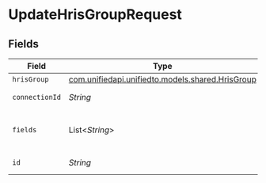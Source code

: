 # UpdateHrisGroupRequest


## Fields

| Field                                                                                | Type                                                                                 | Required                                                                             | Description                                                                          |
| ------------------------------------------------------------------------------------ | ------------------------------------------------------------------------------------ | ------------------------------------------------------------------------------------ | ------------------------------------------------------------------------------------ |
| `hrisGroup`                                                                          | [com.unifiedapi.unifiedto.models.shared.HrisGroup](../../models/shared/HrisGroup.md) | :heavy_minus_sign:                                                                   | N/A                                                                                  |
| `connectionId`                                                                       | *String*                                                                             | :heavy_check_mark:                                                                   | ID of the connection                                                                 |
| `fields`                                                                             | List<*String*>                                                                       | :heavy_minus_sign:                                                                   | Comma-delimited fields to return                                                     |
| `id`                                                                                 | *String*                                                                             | :heavy_check_mark:                                                                   | ID of the Group                                                                      |